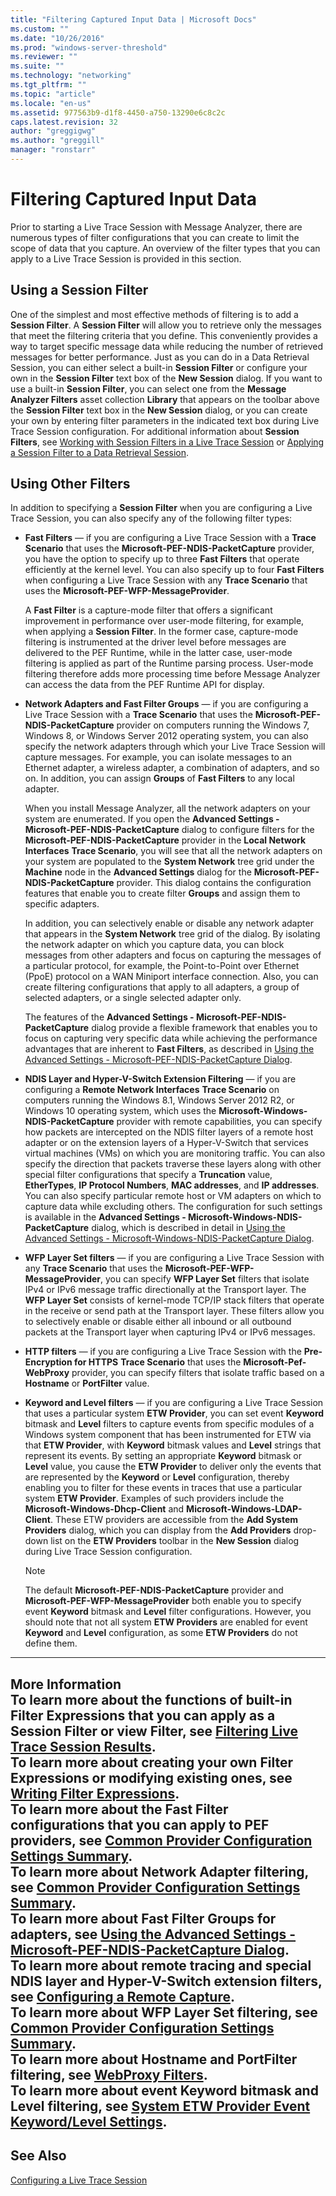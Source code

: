 ```yaml
---
title: "Filtering Captured Input Data | Microsoft Docs"
ms.custom: ""
ms.date: "10/26/2016"
ms.prod: "windows-server-threshold"
ms.reviewer: ""
ms.suite: ""
ms.technology: "networking"
ms.tgt_pltfrm: ""
ms.topic: "article"
ms.locale: "en-us"
ms.assetid: 977563b9-d1f8-4450-a750-13290e6c8c2c
caps.latest.revision: 32
author: "greggigwg"
ms.author: "greggill"
manager: "ronstarr"
---
```

# Filtering Captured Input Data
Prior to starting a Live Trace Session with Message Analyzer, there are numerous types of filter configurations that you can create to limit the scope of data that you capture. An overview of the filter types that you can apply to a Live Trace Session is provided in this section.  
  
## Using a Session Filter  
 One of the simplest and most effective methods of filtering is to add a **Session Filter**. A **Session Filter** will allow you to retrieve only the messages that meet the filtering criteria that you define. This conveniently provides a way to target specific message data while reducing the number of retrieved messages for better performance. Just as you can do in a Data Retrieval Session, you can either select a built-in **Session Filter** or configure your own in the **Session Filter** text box of the **New Session** dialog. If you want to use a built-in **Session Filter**, you can select one from the **Message Analyzer  Filters** asset collection **Library** that appears on the toolbar above the **Session Filter** text box in the **New Session** dialog, or you can create your own by entering filter parameters in the indicated text box during Live Trace Session configuration. For additional information about **Session Filters**, see [Working with Session Filters in a Live Trace Session](working-with-session-filters-in-a-live-trace-session.md) or [Applying a Session Filter to a Data Retrieval Session](applying-a-session-filter-to-a-data-retrieval-session.md).  
  
## Using Other Filters  
 In addition to specifying a **Session Filter** when you are configuring a Live Trace Session, you can also specify any of the following filter types:  
  
-   **Fast Filters** — if you are configuring a Live Trace Session with a **Trace Scenario** that uses the **Microsoft-PEF-NDIS-PacketCapture** provider, you have the option to specify up to three **Fast Filters** that operate efficiently at the kernel level. You can also specify up to four **Fast Filters** when configuring a Live Trace Session with any **Trace Scenario** that uses the **Microsoft-PEF-WFP-MessageProvider**.  
  
     A **Fast Filter** is a capture-mode filter that offers a significant improvement in performance over user-mode filtering, for example, when applying a **Session Filter**. In the former case, capture-mode filtering is instrumented at the driver level before messages are delivered to the PEF Runtime, while in the latter case, user-mode filtering is applied as part of the Runtime parsing process. User-mode filtering therefore adds more processing time before Message Analyzer can access the data from the PEF Runtime API for display.  
  
-   **Network Adapters and Fast Filter Groups** — if you are configuring a Live Trace Session with a **Trace Scenario** that uses the **Microsoft-PEF-NDIS-PacketCapture** provider on computers running the Windows 7, Windows 8, or Windows Server 2012 operating system, you can also specify the network adapters through which your Live Trace Session will capture messages. For example, you can isolate messages to an Ethernet adapter, a wireless adapter, a combination of adapters, and so on. In addition, you can assign **Groups** of **Fast Filters** to any local adapter.  
  
     When you install Message Analyzer, all the network adapters on your system are enumerated. If you open the **Advanced Settings - Microsoft-PEF-NDIS-PacketCapture** dialog to configure filters for the **Microsoft-PEF-NDIS-PacketCapture** provider in the **Local Network Interfaces** **Trace Scenario**, you will see that all the network adapters on your system are populated to the **System Network** tree grid under the **Machine** node in the **Advanced Settings** dialog for the **Microsoft-PEF-NDIS-PacketCapture** provider. This dialog contains the configuration features that enable you to create filter **Groups** and assign them to specific adapters.  
  
     In addition, you can selectively enable or disable any network adapter that appears in the **System Network** tree grid of the dialog. By isolating the network adapter on which you capture data, you can block messages from other adapters and focus on capturing the messages of a particular protocol, for example, the Point-to-Point over Ethernet (PpoE) protocol on a WAN Miniport interface connection. Also, you can create filtering configurations that apply to all adapters, a group of selected adapters, or a single selected adapter only.  
  
     The features of the **Advanced Settings - Microsoft-PEF-NDIS-PacketCapture** dialog provide a flexible framework that enables you to focus on capturing very specific data while achieving the performance advantages that are inherent to **Fast Filters**, as described in [Using the Advanced Settings - Microsoft-PEF-NDIS-PacketCapture Dialog](using-the-advanced-settings-microsoft-pef-ndis-packetcapture-dialog.md).  
  
-   **NDIS Layer and Hyper-V-Switch Extension Filtering** — if you are configuring a **Remote Network Interfaces** **Trace Scenario** on computers running the Windows 8.1, Windows Server 2012 R2, or Windows 10 operating system, which uses the **Microsoft-Windows-NDIS-PacketCapture** provider with remote capabilities, you can specify how packets are intercepted on the NDIS filter layers of a remote host adapter or on the extension layers of a Hyper-V-Switch that services virtual machines (VMs) on which you are monitoring traffic. You can also specify the direction that packets traverse these layers along with other special filter configurations that specify a **Truncation** value, **EtherTypes**, **IP Protocol Numbers**, **MAC addresses**, and **IP addresses**. You can also specify particular remote host or VM adapters on which to capture data while excluding others. The configuration for such settings is available in the **Advanced Settings - Microsoft-Windows-NDIS-PacketCapture** dialog, which is described in detail in [Using the Advanced Settings - Microsoft-Windows-NDIS-PacketCapture Dialog](using-the-advanced-settings-microsoft-windows-ndis-packetcapture-dialog.md).  
  
-   **WFP Layer Set filters** — if you are configuring a Live Trace Session with any **Trace Scenario** that uses the **Microsoft-PEF-WFP-MessageProvider**, you can specify **WFP Layer Set** filters that isolate IPv4 or IPv6 message traffic directionally at the Transport layer. The **WFP Layer Set** consists of kernel-mode TCP/IP stack filters that operate in the receive or send path at the Transport layer. These filters allow you to selectively enable or disable either all inbound or all outbound packets at the Transport layer when capturing IPv4 or IPv6 messages.  
  
-   **HTTP filters** — if you are configuring a Live Trace Session with the **Pre-Encryption for HTTPS** **Trace Scenario** that uses the **Microsoft-Pef-WebProxy** provider, you can specify filters that isolate traffic based on a **Hostname** or **PortFilter** value.  
  
-   **Keyword and Level filters** — if you are configuring a Live Trace Session that uses a particular system **ETW Provider**, you can set event **Keyword** bitmask and **Level** filters to capture events from specific modules of a Windows system component that has been instrumented for ETW via that **ETW Provider**, with **Keyword** bitmask values and **Level** strings that represent its events. By setting an appropriate **Keyword** bitmask or **Level** value, you cause the **ETW Provider** to deliver only the events that are represented by the **Keyword** or **Level** configuration, thereby enabling you to filter for these events in traces that use a particular system **ETW Provider**. Examples of such providers include the **Microsoft-Windows-Dhcp-Client** and **Microsoft-Windows-LDAP-Client**. These ETW providers are accessible from the **Add System Providers** dialog, which you can display from the **Add Providers** drop-down list on the **ETW Providers** toolbar in the **New Session** dialog during Live Trace Session configuration.  
  
    > [!NOTE]
    >  The default **Microsoft-PEF-NDIS-PacketCapture** provider and **Microsoft-PEF-WFP-MessageProvider** both enable you to specify event **Keyword** bitmask and **Level** filter configurations. However, you should note that not all system **ETW Providers** are enabled for event **Keyword** and **Level** configuration, as some **ETW Providers** do not define them.  
  
---  
  
 **More Information**   
 **To learn more** about the functions of built-in Filter Expressions that you can apply as a **Session Filter** or view **Filter**, see [Filtering Live Trace Session Results](filtering-live-trace-session-results.md).  
**To learn more** about creating your own Filter Expressions or modifying existing ones, see [Writing Filter Expressions](writing-filter-expressions.md).  
**To learn more** about the **Fast Filter** configurations that you can apply to PEF providers, see [Common Provider Configuration Settings  Summary](common-provider-configuration-settings-summary.md).  
**To learn more** about **Network Adapter** filtering, see [Common Provider Configuration Settings  Summary](common-provider-configuration-settings-summary.md).  
**To learn more** about **Fast Filter** **Groups** for adapters, see [Using the Advanced Settings - Microsoft-PEF-NDIS-PacketCapture Dialog](using-the-advanced-settings-microsoft-pef-ndis-packetcapture-dialog.md).  
**To learn more** about remote tracing and special NDIS layer and Hyper-V-Switch extension filters, see [Configuring a Remote Capture](configuring-a-remote-capture.md).  
**To learn more** about **WFP Layer Set** filtering, see [Common Provider Configuration Settings  Summary](common-provider-configuration-settings-summary.md).  
**To learn more** about **Hostname** and **PortFilter** filtering, see [WebProxy Filters](webproxy-filters.md).   
**To learn more** about event **Keyword** bitmask and **Level** filtering, see [System ETW Provider Event Keyword/Level Settings](system-etw-provider-event-keyword-level-settings.md).   
---  
  
## See Also  
 [Configuring a Live Trace Session](configuring-a-live-trace-session.md)